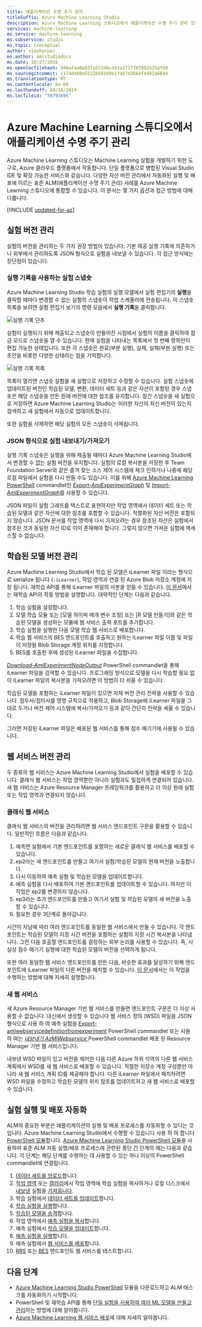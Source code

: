 ```yaml
---
title: 애플리케이션 수명 주기 관리
titleSuffix: Azure Machine Learning Studio
description: Azure Machine Learning 스튜디오에서 애플리케이션 수명 주기 관리 모범 사례 적용
services: machine-learning
ms.service: machine-learning
ms.subservice: studio
ms.topic: conceptual
author: xiaoharper
ms.author: amlstudiodocs
ms.date: 10/27/2016
ms.openlocfilehash: 046afaa0e83fa572d6cd43a3717707892b25af69
ms.sourcegitcommit: c174d408a5522b58160e17a87d2b6ef4482a6694
ms.translationtype: MT
ms.contentlocale: ko-KR
ms.lasthandoff: 04/18/2019
ms.locfileid: "59793695"
---
```

# <a name="application-lifecycle-management-in-azure-machine-learning-studio"></a>Azure Machine Learning 스튜디오에서 애플리케이션 수명 주기 관리
Azure Machine Learning 스튜디오는 Machine Learning 실험을 개발하기 위한 도구로, Azure 클라우드 플랫폼에서 작동합니다. 단일 플랫폼으로 병합된 Visual Studio IDE 및 확장 가능한 서비스와 같습니다. 다양한 자산 버전 관리에서 자동화된 실행 및 배포에 이르는 표준 ALM(애플리케이션 수명 주기 관리) 사례를 Azure Machine Learning 스튜디오에 통합할 수 있습니다. 이 문서는 몇 가지 옵션과 접근 방법에 대해 다룹니다.

[!INCLUDE [updated-for-az](../../../includes/updated-for-az.md)]

## <a name="versioning-experiment"></a>실험 버전 관리
실험의 버전을 관리하는 두 가지 권장 방법이 있습니다. 기본 제공 실행 기록에 의존하거나 외부에서 관리하도록 JSON 형식으로 실험을 내보낼 수 있습니다. 각 접근 방식에는 장단점이 있습니다.

### <a name="experiment-snapshots-using-run-history"></a>실행 기록을 사용하는 실험 스냅숏
Azure Machine Learning Studio 학습 실험의 실행 모델에서 실험 편집기의 **실행**을 클릭할 때마다 변경할 수 없는 실험의 스냅숏이 작업 스케줄러에 전송됩니다. 이 스냅숏 목록을 보려면 실험 편집기 보기의 명령 모음에서 **실행 기록**을 클릭합니다.

![실행 기록 단추](./media/version-control/runhistory.png)

실험이 실행되기 위해 제출되고 스냅숏이 만들어진 시점에서 실험의 이름을 클릭하여 잠금 모드로 스냅숏을 열 수 있습니다. 현재 실험을 나타내는 목록에서 첫 번째 항목만이 편집 가능한 상태입니다. 또한 각 스냅숏은 완료(부분 실행), 실패, 실패(부분 실행) 또는 초안을 비롯한 다양한 상태라는 점을 기억합니다.

![실행 기록 목록](./media/version-control/runhistorylist.png)

목록이 열리면 스냅숏 실험을 새 실험으로 저장하고 수정할 수 있습니다. 실험 스냅숏에 업데이트된 버전인 학습된 모델, 변환, 데이터 세트 등과 같은 자산이 포함된 경우 스냅숏은 해당 스냅숏을 만든 원래 버전에 대한 참조를 유지합니다. 잠긴 스냅숏을 새 실험으로 저장하면 Azure Machine Learning Studio는 이러한 자산의 최신 버전이 있는지 검색하고 새 실험에서 자동으로 업데이트합니다.

또한 실험을 삭제하면 해당 실험의 모든 스냅숏이 삭제됩니다.

### <a name="exportimport-experiment-in-json-format"></a>JSON 형식으로 실험 내보내기/가져오기
실행 기록 스냅숏은 실행을 위해 제출될 때마다 Azure Machine Learning Studio에서 변경할 수 없는 실험 버전을 유지합니다. 실험의 로컬 복사본을 저장한 후 Team Foundation Server와 같은 즐겨 찾는 소스 제어 시스템에 체크 인하거나 나중에 해당 로컬 파일에서 실험을 다시 만들 수도 있습니다. 이를 위해 [Azure Machine Learning PowerShell](https://aka.ms/amlps) commandlet인 [*Export-AmlExperimentGraph*](https://github.com/hning86/azuremlps#export-amlexperimentgraph) 및 [*Import-AmlExperimentGraph*](https://github.com/hning86/azuremlps#import-amlexperimentgraph)를 사용할 수 있습니다.

JSON 파일이 실험 그래프를 텍스트로 표현하지만 작업 영역에서 데이터 세트 또는 학습된 모델과 같은 자산에 대한 참조를 포함할 수 있습니다. 직렬화된 자산 버전은 포함되지 않습니다. JSON 문서를 작업 영역에 다시 가져오려는 경우 참조된 자산은 실험에서 참조된 것과 동일한 자산 ID로 이미 존재해야 합니다. 그렇지 않으면 가져온 실험에 액세스할 수 없습니다.

## <a name="versioning-trained-model"></a>학습된 모델 버전 관리
Azure Machine Learning Studio에서 학습 된 모델은 iLearner 파일 이라는 형식으로 serialize 됩니다 (`.iLearner`), 작업 영역과 연결 된 Azure Blob 저장소 계정에 저장 됩니다. 재학습 API를 통해 iLearner 파일의 사본을 얻을 수 있습니다. [이 문서](/azure/machine-learning/studio/retrain-machine-learning-model)에서는 재학습 API의 작동 방법을 설명합니다. 대략적인 단계는 다음과 같습니다.

1. 학습 실험을 설정합니다.
2. 모델 학습 모듈 또는 [모델 하이퍼 매개 변수 조정] 또는 [R 모델 만들기]와 같은 학습된 모델을 생성하는 모듈에 웹 서비스 출력 포트를 추가합니다.
3. 학습 실험을 실행한 다음 모델 학습 웹 서비스로 배포합니다.
4. 학습 웹 서비스의 BES 엔드포인트를 호출하고 원하는 iLearner 파일 이름 및 파일이 저장될 Blob Storage 계정 위치를 지정합니다.
5. BES를 호출한 후에 생성된 iLearner 파일을 수집합니다.

[*Download-AmlExperimentNodeOutput*](https://github.com/hning86/azuremlps#download-amlexperimentnodeoutput) PowerShell commandlet을 통해 iLearner 파일을 검색할 수 있습니다. 프로그래밍 방식으로 모델을 다시 학습할 필요 없이 iLearner 파일의 복사본을 가져오려면 이 방법이 더 쉬울 수 있습니다.

학습된 모델을 포함하는 iLearner 파일이 있으면 자체 버전 관리 전략을 사용할 수 있습니다. 접두사/접미사를 명명 규칙으로 적용하고, Blob Storage에 iLearner 파일을 그대로 두거나 버전 제어 시스템에 복사/가져오기 등과 같이 간단히 전략을 세울 수 있습니다.

그러면 저장된 iLearner 파일은 배포된 웹 서비스를 통해 점수 매기기에 사용될 수 있습니다.

## <a name="versioning-web-service"></a>웹 서비스 버전 관리
두 종류의 웹 서비스는 Azure Machine Learning Studio에서 실험을 배포할 수 있습니다. 클래식 웹 서비스는 작업 영역뿐만 아니라 실험과도 밀접하게 연결되어 있습니다. 새 웹 서비스는 Azure Resource Manager 프레임워크를 활용하고 더 이상 원래 실험 또는 작업 영역과 연결되지 않습니다.

### <a name="classic-web-service"></a>클래식 웹 서비스
클래식 웹 서비스의 버전을 관리하려면 웹 서비스 엔드포인트 구문을 활용할 수 있습니다. 일반적인 흐름은 다음과 같습니다.

1. 예측면 실험에서 기본 엔드포인트를 포함하는 새로운 클래식 웹 서비스를 배포할 수 있습니다.
2. ep2라는 새 엔드포인트를 만들고 여기서 실험/학습된 모델의 현재 버전을 노출합니다.
3. 다시 이동하여 예측 실험 및 학습된 모델을 업데이트합니다.
4. 예측 실험을 다시 배포하여 기본 엔드포인트를 업데이트할 수 있습니다. 하지만 이 작업은 ep2를 변경하지 않습니다.
5. ep3라는 추가 엔드포인트를 만들고 여기서 실험 및 학습된 모델의 새 버전을 노출할 수 있습니다.
6. 필요한 경우 3단계로 돌아갑니다.

시간이 지남에 따라 여러 엔드포인트를 동일한 웹 서비스에서 만들 수 있습니다. 각 엔드포인트는 학습된 모델의 지정 시간 버전을 포함하는 실험의 지정 시간 복사본을 나타냅니다. 그런 다음 호출할 엔드포인트를 결정하는 외부 논리를 사용할 수 있습니다. 즉, 사실상 점수 매기기 실행에 대한 학습된 모델의 버전을 선택하게 됩니다.

또한 여러 동일한 웹 서비스 엔드포인트를 만든 다음, 비슷한 효과를 달성하기 위해 엔드포인트에 iLearner 파일의 다른 버전을 패치할 수 있습니다. [이 문서](create-models-and-endpoints-with-powershell.md)에서는 이 작업을 수행하는 방법에 대해 자세히 설명합니다.

### <a name="new-web-service"></a>새 웹 서비스
새 Azure Resource Manager 기반 웹 서비스를 만들면 엔드포인트 구문은 더 이상 사용할 수 없습니다. 대신에서 생성할 수 있습니다 웹 서비스 정의 (WSD) 파일을 JSON 형식으로 사용 하 여 예측 실험을 [Export-amlwebservicedefinitionfromexperiment](https://github.com/hning86/azuremlps#export-amlwebservicedefinitionfromexperiment) PowerShell commandlet 또는 사용 하 여는 [ *내보내기 AzMlWebservice* ](https://docs.microsoft.com/powershell/module/az.machinelearning/export-azmlwebservice) PowerShell commandlet 배포 된 Resource Manager 기반 웹 서비스입니다.

내보낸 WSD 파일이 있고 버전을 제어한 다음 다른 Azure 하위 지역의 다른 웹 서비스 계획에서 WSD를 새 웹 서비스로 배포할 수 있습니다. 적절한 저장소 계정 구성뿐만 아니라 새 웹 서비스 계획 ID를 제공해야 합니다. 다른 iLearner 파일에서 패치하려면 WSD 파일을 수정하고 학습된 모델의 위치 참조를 업데이트하고 새 웹 서비스로 배포할 수 있습니다.

## <a name="automate-experiment-execution-and-deployment"></a>실험 실행 및 배포 자동화
ALM의 중요한 부분은 애플리케이션의 실행 및 배포 프로세스를 자동화할 수 있다는 것입니다. Azure Machine Learning Studio에서 수행할 수 있습니다 사용 하 여 합니다 [PowerShell 모듈](https://aka.ms/amlps)합니다. [Azure Machine Learning Studio PowerShell 모듈](https://aka.ms/amlps)을 사용하여 표준 ALM 자동 실행/배포 프로세스에 관련된 종단 간 단계의 예는 다음과 같습니다. 각 단계는 해당 단계를 수행하는 데 사용할 수 있는 하나 이상의 PowerShell commandlet에 연결됩니다.

1. [데이터 세트를 업로드](https://github.com/hning86/azuremlps#upload-amldataset)합니다.
2. [작업 영역](https://github.com/hning86/azuremlps#copy-amlexperiment) 또는 [갤러리](https://github.com/hning86/azuremlps#copy-amlexperimentfromgallery)에서 작업 영역에 학습 실험을 복사하거나 로컬 디스크에서 [내보낸](https://github.com/hning86/azuremlps#export-amlexperimentgraph) 실험을 [가져옵니다](https://github.com/hning86/azuremlps#import-amlexperimentgraph).
3. 학습 실험에서 [데이터 세트를 업데이트](https://github.com/hning86/azuremlps#update-amlexperimentuserasset)합니다.
4. [학습 실험을 실행](https://github.com/hning86/azuremlps#start-amlexperiment)합니다.
5. [학습된 모델을 승격](https://github.com/hning86/azuremlps#promote-amltrainedmodel)합니다.
6. 작업 영역에서 [예측 실험을 복사](https://github.com/hning86/azuremlps#copy-amlexperiment)합니다.
7. 예측 실험에서 [학습 모델을 업데이트](https://github.com/hning86/azuremlps#update-amlexperimentuserasset)합니다.
8. [예측 실험을 실행](https://github.com/hning86/azuremlps#start-amlexperiment)합니다.
9. 예측 실험에서 [웹 서비스를 배포](https://github.com/hning86/azuremlps#new-amlwebservice)합니다.
10. [RRS](https://github.com/hning86/azuremlps#invoke-amlwebservicerrsendpoint) 또는 [BES](https://github.com/hning86/azuremlps#invoke-amlwebservicebesendpoint) 엔드포인트 웹 서비스를 테스트합니다.

## <a name="next-steps"></a>다음 단계
* [Azure Machine Learning Studio PowerShell](https://aka.ms/amlps) 모듈을 다운로드하고 ALM 태스크를 자동화하기 시작합니다.
* PowerShell 및 재학습 API를 통해 [단일 실험을 사용하여 여러 ML 모델을 만들고 관리](create-models-and-endpoints-with-powershell.md)하는 방법에 대해 알아봅니다.
* [Azure Machine Learning 웹 서비스 배포](publish-a-machine-learning-web-service.md)에 대해 자세히 알아봅니다.
